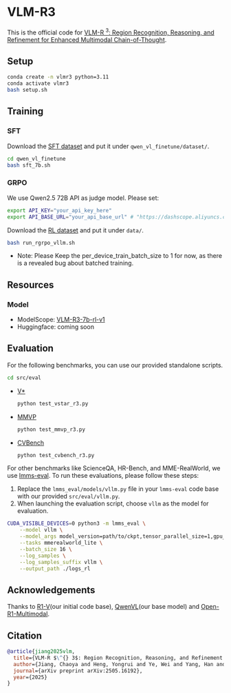 # VLM-R3
This is the official code for [VLM-R $^3$: Region Recognition, Reasoning, and Refinement for Enhanced Multimodal Chain-of-Thought](https://arxiv.org/abs/2505.16192).

## Setup

```bash
conda create -n vlmr3 python=3.11 
conda activate vlmr3
bash setup.sh
```

## Training
### SFT
Download the [SFT dataset](https://www.modelscope.cn/datasets/LittleHenry/VLM-R3-sft-rl-v1/resolve/master/dataset.zip) and put it under `qwen_vl_finetune/dataset/`.
```bash
cd qwen_vl_finetune
bash sft_7b.sh
```
### GRPO
We use Qwen2.5 72B API as judge model. Please set:
```bash
export API_KEY="your_api_key_here" 
export API_BASE_URL="your_api_base_url" # "https://dashscope.aliyuncs.com/compatible-mode/v1" for example
```
Download the [RL dataset](https://www.modelscope.cn/datasets/LittleHenry/VLM-R3-sft-rl-v1/resolve/master/data.zip) and put it under `data/`.
```bash
bash run_rgrpo_vllm.sh
```

- Note: Please Keep the per_device_train_batch_size to 1 for now, as there is a revealed bug about batched training.



## Resources
### Model
- ModelScope: [VLM-R3-7b-rl-v1](https://www.modelscope.cn/models/LittleHenry/VLM-R3-7b-rl-v1)
- Huggingface: coming soon

## Evaluation
For the following benchmarks, you can use our provided standalone scripts.
```bash
cd src/eval
```
- [V*](https://huggingface.co/datasets/craigwu/vstar_bench)
  ```bash
  python test_vstar_r3.py
  ```
- [MMVP](https://huggingface.co/datasets/MMVP/MMVP)
  ```bash
  python test_mmvp_r3.py
  ```
- [CVBench](https://huggingface.co/datasets/nyu-visionx/CV-Bench)
  ```bash
  python test_cvbench_r3.py
  ```
  
For other benchmarks like ScienceQA, HR-Bench, and MME-RealWorld, we use [lmms-eval](https://github.com/EvolvingLMMs-Lab/lmms-eval). To run these evaluations, please follow these steps:

1.  Replace the `lmms_eval/models/vllm.py` file in your `lmms-eval` code base with our provided `src/eval/vllm.py`.
2.  When launching the evaluation script, choose `vllm` as the model for evaluation.
```bash
CUDA_VISIBLE_DEVICES=0 python3 -m lmms_eval \
    --model vllm \
    --model_args model_version=path/to/ckpt,tensor_parallel_size=1,gpu_memory_utilization=0.9 \
    --tasks mmerealworld_lite \
    --batch_size 16 \
    --log_samples \
    --log_samples_suffix vllm \
    --output_path ./logs_rl
```

## Acknowledgements

Thanks to [R1-V](https://github.com/StarsfieldAI/R1-V)(our initial code base), [QwenVL](https://github.com/QwenLM/Qwen2.5-VL)(our base model) and [Open-R1-Multimodal](https://github.com/EvolvingLMMs-Lab/open-r1-multimodal).


## Citation

```bib
@article{jiang2025vlm,
  title={VLM-R $\^{} 3$: Region Recognition, Reasoning, and Refinement for Enhanced Multimodal Chain-of-Thought},
  author={Jiang, Chaoya and Heng, Yongrui and Ye, Wei and Yang, Han and Xu, Haiyang and Yan, Ming and Zhang, Ji and Huang, Fei and Zhang, Shikun},
  journal={arXiv preprint arXiv:2505.16192},
  year={2025}
}
```




